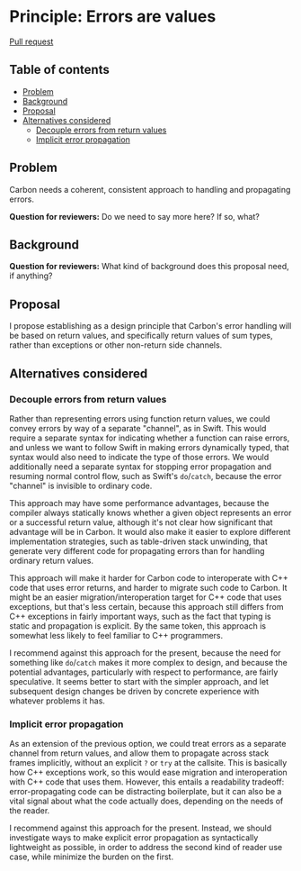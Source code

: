 # Principle: Errors are values

<!--
Part of the Carbon Language project, under the Apache License v2.0 with LLVM
Exceptions. See /LICENSE for license information.
SPDX-License-Identifier: Apache-2.0 WITH LLVM-exception
-->

[Pull request](https://github.com/carbon-language/carbon-lang/pull/301)

<!-- toc -->

## Table of contents

-   [Problem](#problem)
-   [Background](#background)
-   [Proposal](#proposal)
-   [Alternatives considered](#alternatives-considered)
    -   [Decouple errors from return values](#decouple-errors-from-return-values)
    -   [Implicit error propagation](#implicit-error-propagation)

<!-- tocstop -->

## Problem

Carbon needs a coherent, consistent approach to handling and propagating errors.

**Question for reviewers:** Do we need to say more here? If so, what?

## Background

**Question for reviewers:** What kind of background does this proposal need, if
anything?

## Proposal

I propose establishing as a design principle that Carbon's error handling will
be based on return values, and specifically return values of sum types, rather
than exceptions or other non-return side channels.

## Alternatives considered

### Decouple errors from return values

Rather than representing errors using function return values, we could convey
errors by way of a separate "channel", as in Swift. This would require a
separate syntax for indicating whether a function can raise errors, and unless
we want to follow Swift in making errors dynamically typed, that syntax would
also need to indicate the type of those errors. We would additionally need a
separate syntax for stopping error propagation and resuming normal control flow,
such as Swift's `do`/`catch`, because the error "channel" is invisible to
ordinary code.

This approach may have some performance advantages, because the compiler always
statically knows whether a given object represents an error or a successful
return value, although it's not clear how significant that advantage will be in
Carbon. It would also make it easier to explore different implementation
strategies, such as table-driven stack unwinding, that generate very different
code for propagating errors than for handling ordinary return values.

This approach will make it harder for Carbon code to interoperate with C++ code
that uses error returns, and harder to migrate such code to Carbon. It might be
an easier migration/interoperation target for C++ code that uses exceptions, but
that's less certain, because this approach still differs from C++ exceptions in
fairly important ways, such as the fact that typing is static and propagation is
explicit. By the same token, this approach is somewhat less likely to feel
familiar to C++ programmers.

I recommend against this approach for the present, because the need for
something like `do`/`catch` makes it more complex to design, and because the
potential advantages, particularly with respect to performance, are fairly
speculative. It seems better to start with the simpler approach, and let
subsequent design changes be driven by concrete experience with whatever
problems it has.

### Implicit error propagation

As an extension of the previous option, we could treat errors as a separate
channel from return values, and allow them to propagate across stack frames
implicitly, without an explicit `?` or `try` at the callsite. This is basically
how C++ exceptions work, so this would ease migration and interoperation with
C++ code that uses them. However, this entails a readability tradeoff:
error-propagating code can be distracting boilerplate, but it can also be a
vital signal about what the code actually does, depending on the needs of the
reader.

I recommend against this approach for the present. Instead, we should
investigate ways to make explicit error propagation as syntactically lightweight
as possible, in order to address the second kind of reader use case, while
minimize the burden on the first.

